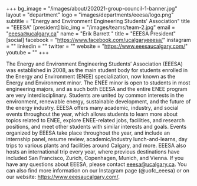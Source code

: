 +++
bg_image = "/images/about/202021-group-council-1-banner.jpg"
layout = "department"
logo = "images/departments/eeesa/logo.png"
subtitle = "Energy and Environment Engineering Students' Association"
title = "EEESA"
[president]
bio_img = "/images/teams/team-2.jpg"
email = "eeesa@ucalgary.ca"
name = "Erik Barrett "
title = "EEESA President"
[social]
facebook = "https://www.facebook.com/ucalgaryeeesa/"
instagram = ""
linkedin = ""
twitter = ""
website = "https://www.eeesaucalgary.com/"
youtube = ""
+++

The Energy and Environment Engineering Students’ Association (EEESA) was established in 2008, as the main student body for students enrolled in the Energy and Environment (ENEE) specialization, now known as the Energy and Environment minor. The ENEE minor is open to students in most engineering majors, and as such both EEESA and the entire ENEE program are very interdisciplinary. Students are united by common interests in the environment, renewable energy, sustainable development, and the future of the energy industry. EEESA offers many academic, industry, and social events throughout the year, which allows students to learn more about topics related to ENEE, explore ENEE-related jobs, facilities, and research positions, and meet other students with similar interests and goals. Events organized by EEESA take place throughout the year, and include an internship panel, resume review, academic/industry lunch-and-learns, day trips to various plants and facilities around Calgary, and more. EEESA also hosts an international trip every year, where previous destinations have included San Francisco, Zurich, Copenhagen, Munich, and Vienna. If you have any questions about EEESA, please contact eeesa@ucalgary.ca. You can also find more information on our Instagram page (@uofc_eeesa) or on our website: https://www.eeesaucalgary.com/.

